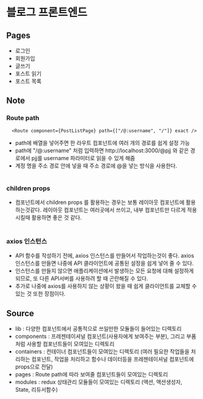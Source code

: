 # 블로그 프론트엔드

## Pages

- 로그인
- 회원가입
- 글쓰기
- 포스트 읽기
- 포스트 목록

## Note

### **Route path**

```
  <Route component={PostListPage} path={["/@:username", "/"]} exact />
```

- path에 배열을 넣어주면 한 라우트 컴포넌트에 여러 개의 경로를 쉽게 설정 가능
- path에 "/@:username" 처럼 입력하면 http://localhost:3000/@pjj 와 같은 경로에서 pjj를 username 파라미터로 읽을 수 있게 해줌
- 계정 명을 주소 경로 안에 넣을 때 주소 경로에 @을 넣는 방식을 사용한다.
  <br>
  <br>

### **children props**

- 컴포넌트에서 children props 를 활용하는 경우는 보통 레이아웃 컴포넌트에 활용하는것같다. 레이아웃 컴포넌트는 여러곳에서 쓰이고, 내부 컴포넌트만 다르게 적용시킬때 활용하면 좋은 것 같다.
  <br>
  <br>

### **axios 인스턴스**

- API 함수를 작성하기 전에, axios 인스턴스를 만들어서 작업하는것이 좋다. axios 인스턴스를 만들면 나중에 API 클라이언트에 공통된 설정을 쉽게 넣어 줄 수 있다.
- 인스턴스를 만들지 않으면 애플리케이션에서 발생하는 모든 요청에 대해 설정하게 되므로, 또 다른 API서버를 사용하려 할 때 곤란해질 수 있다.
- 추가로 나중에 axios를 사용하지 않는 상황이 왔을 때 쉽게 클라이언트를 교체할 수 있는 것 또한 장점이다.

## Source

- lib : 다양한 컴포넌트에서 공통적으로 쓰일만한 모듈들이 들어있는 디렉토리
- components : 프레젠테이셔널 컴포넌트(사용자에게 보여주는 부분), 그리고 부품처럼 사용할 컴포넌트들이 모여있는 디렉토리
- containers : 컨테이너 컴포넌트들이 모여있는 디렉토리 (여러 필요한 작업들을 처리하는 컴포넌트, 작업을 처리하고 함수나 데이터등을 프레젠테이셔널 컴포넌트에 props으로 전달)
- pages : Route path에 따라 보여줄 컴포넌트들이 모여있는 디렉토리
- modules : redux 상태관리 모듈들이 모여있는 디렉토리 (액션, 액션생성자, State, 리듀서함수)
